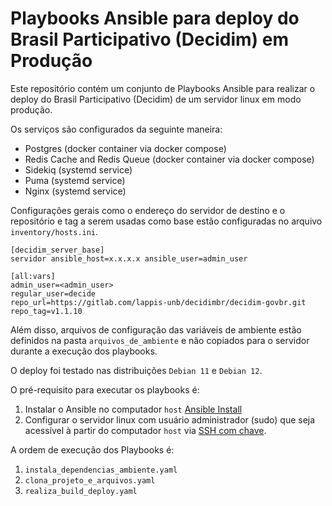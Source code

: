 # Playbooks Ansible para deploy do Brasil Participativo (Decidim) em Produção

Este repositório contém um conjunto de Playbooks Ansible para realizar o deploy do Brasil Participativo (Decidim) de um servidor linux em modo produção. 

Os serviços são configurados da seguinte maneira:
  - Postgres (docker container via docker compose)
  - Redis Cache and Redis Queue (docker container via docker compose)
  - Sidekiq (systemd service)
  - Puma (systemd service)
  - Nginx (systemd service)
  

Configurações gerais como o endereço do servidor de destino e o repositório e tag a serem usadas como base estão configuradas no arquivo `inventory/hosts.ini`.

```
[decidim_server_base]
servidor ansible_host=x.x.x.x ansible_user=admin_user

[all:vars]
admin_user=<admin_user>
regular_user=decide
repo_url=https://gitlab.com/lappis-unb/decidimbr/decidim-govbr.git
repo_tag=v1.1.10
```

Além disso, arquivos de configuração das variáveis de ambiente estão definidos na pasta `arquivos_de_ambiente` e não copiados para o servidor durante a execução dos playbooks.

O deploy foi testado nas distribuições `Debian 11` e `Debian 12`. 

O pré-requisito para executar os playbooks é:

1. Instalar o Ansible no computador `host` [Ansible Install](https://docs.ansible.com/ansible/latest/installation_guide/intro_installation.html)
2. Configurar o servidor linux com usuário administrador (sudo) que seja acessível à partir do computador `host` via [SSH com chave](https://www.cyberciti.biz/faq/how-to-set-up-ssh-keys-on-linux-unix/).

A ordem de execução dos Playbooks é:

1. `instala_dependencias_ambiente.yaml`
2. `clona_projeto_e_arquivos.yaml`
3. `realiza_build_deploy.yaml`